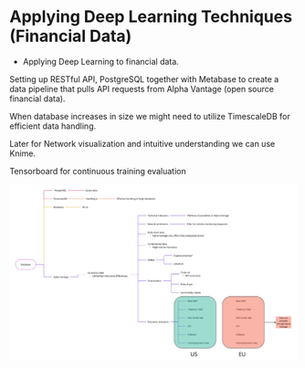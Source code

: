 # Applying Deep Learning Techniques (Financial Data)

* Applying Deep Learning to financial data.

Setting up RESTful API, PostgreSQL together with Metabase to create a data pipeline that pulls API requests from Alpha Vantage (open source financial data).

When database increases in size we might need to utilize TimescaleDB for efficient data handling. 

Later for Network visualization and intuitive understanding we can use Knime. 

Tensorboard for continuous training evaluation

![Mindmap](API/mindmap.jpg)